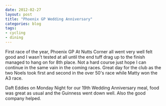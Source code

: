 ```yaml
---
date: 2012-02-27
layout: post
title: "Phoenix GP Wedding Anniversary"
categories: blog 
tags:
- cycling
- dining
---
```


First race of the year, Phoenix GP At Nutts Corner all went very well felt good and I wasn't tested at all until the end tuff drag up to the finish managed to hang on for 8th place. Not a hard course just hope I can continue in the same vain in the coming races. Great day for the club as the two Noels took first and second in the over 50's race while Matty won the A3 race.

Daft Eddies on Monday Night for our 19th Wedding Anniversary meal, food was great as usual and the Guinness went down well. Also the good company helped.

